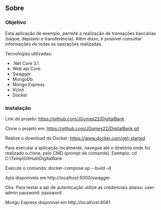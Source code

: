 ## Sobre
### Objetivo

Esta aplicação de exemplo, permite a realização de transações bancárias (saque, depósito e transferência). Além disso, é possível consultar informações de todas as operações realizadas.

Tecnologias utilizadas:

- .Net Core 3.1
- Web api Core
- Swagger
- MongoDb
- Mongo Express
- XUnit
- Docker


### Instalação

Link do projeto: https://github.com/JGomes22/DigitalBank

Clone o projeto em:  https://github.com/JGomes22/DigitalBank.git

Realize o download do Docker:  https://www.docker.com/get-started

Para executar a aplicação localmente, navegue até o diretório onde foi realizado o clone, pelo CMD (prompt de comando).
Exemplo: cd C:\Temp\GitHub\DigitalBank

Execute o comando: docker-compose up --build -d

Apis disponíveis em http://localhost:5000/swagger

Obs: Para testar a api de autenticação utilize as credenciais abaixo:
user: admin
password: password

Mongo Express disponível em http://localhost:8081

